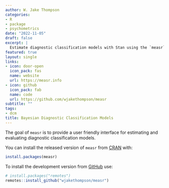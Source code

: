 ```yaml
---
author: W. Jake Thompson
categories:
- R
- package
- psychometrics
date: "2022-11-05"
draft: false
excerpt: |
  Estimate diagnostic classification models with Stan using the `measr` package.
featured: true
layout: single
links:
- icon: door-open
  icon_pack: fas
  name: website
  url: https://measr.info
- icon: github
  icon_pack: fab
  name: code
  url: https://github.com/wjakethompson/measr
subtitle: ""
tags:
- dcm
title: Bayesian Diagnostic Classification Models
---
```


The goal of `measr` is to provide a user friendly interface for estimating and evaluating diagnostic classification models.

You can install the released version of `measr` from [CRAN](https://cran.r-project.org/) with:

``` r
install.packages(measr)
```

To install the development version from [GitHub](https://github.com/) use:

``` r
# install.packages("remotes")
remotes::install_github("wjakethompson/measr")
```

